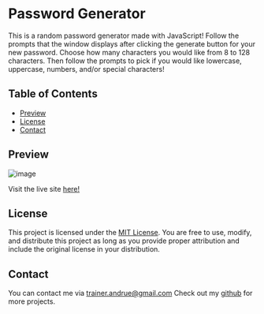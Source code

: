 # Password Generator
This is a random password generator made with JavaScript! Follow the prompts that the window displays after clicking the generate button for your new password. Choose how many characters you would like from 8 to 128 characters. Then follow the prompts to pick if you would like lowercase, uppercase, numbers, and/or special characters!

## Table of Contents

- [Preview](#preview)
- [License](#license)
- [Contact](#contact)
  
## Preview
![image](https://github.com/AndrueGage/password-generator/assets/147120878/7c300ea1-7966-40d0-b1f6-51832d71c9f0)

Visit the live site [here!](https://andruegage.github.io/password-generator/)

## License

This project is licensed under the [MIT License](https://choosealicense.com/licenses/mit/). You are free to use, modify, and distribute this project as long as you provide proper attribution and include the original license in your distribution.

## Contact

You can contact me via [trainer.andrue@gmail.com](mailto:trainer.andrue@gmail.com)
Check out my [github](https://github.com/AndrueGage) for more projects. 
